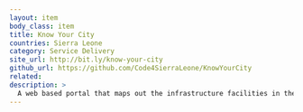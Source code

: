 ```yaml
---
layout: item
body_class: item
title: Know Your City
countries: Sierra Leone
category: Service Delivery
site_url: http://bit.ly/know-your-city
github_url: https://github.com/Code4SierraLeone/KnowYourCity
related: 
description: >
  A web based portal that maps out the infrastructure facilities in the informal settlements in Freetown
---
```

